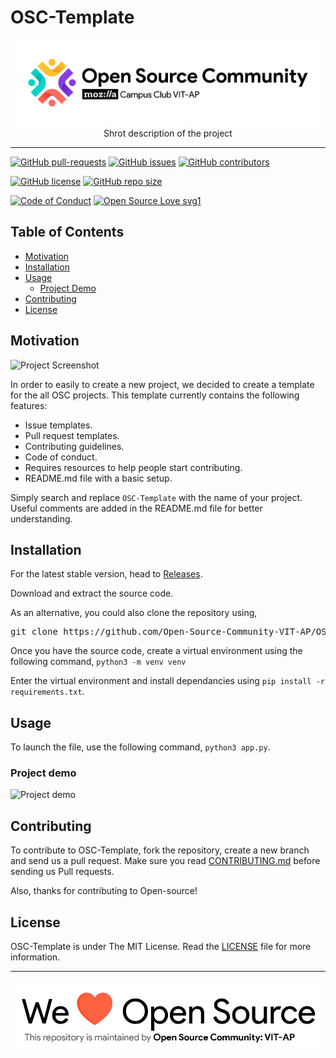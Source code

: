 # OSC-Template

<p align="center">
    <img src="assets/Logo.png" alt="Logo" border="0">
    <br>Shrot description of the project
</p>

---

[![GitHub pull-requests](https://img.shields.io/github/issues-pr/Open-Source-Community-VIT-AP/OSC-Template.svg)](https://github.com/Open-Source-Community-VIT-AP/OSC-Template/pulls)
[![GitHub issues](https://img.shields.io/github/issues/Open-Source-Community-VIT-AP/OSC-Template.svg)](https://github.com/Open-Source-Community-VIT-AP/OSC-Template/issues)
[![GitHub contributors](https://img.shields.io/github/contributors/Open-Source-Community-VIT-AP/OSC-Template.svg)](https://github.com/Open-Source-Community-VIT-AP/OSC-Template/graphs/contributors)

[![GitHub license](https://img.shields.io/github/license/Open-Source-Community-VIT-AP/OSC-Template)](https://github.com/Open-Source-Community-VIT-AP/OSC-Template/blob/master/LICENSE)
[![GitHub repo size](https://img.shields.io/github/repo-size/Open-Source-Community-VIT-AP/OSC-Template)](https://github.com/Open-Source-Community-VIT-AP/OSC-Template)

[![Code of Conduct](https://img.shields.io/badge/code%20of-conduct-ff69b4.svg?style=flat)](https://github.com/Open-Source-Community-VIT-AP/OSC-Template/blob/master/.github/CODE_OF_CONDUCT.md)
[![Open Source Love svg1](https://img.shields.io/static/v1?label=Open&message=Source%20%E2%9D%A4%EF%B8%8F&color=blueviolet)](https://github.com/Open-Source-Community-VIT-AP/OSC-Template/blob/master/.github/CONTRIBUTING.md)

## Table of Contents

-   [Motivation](#Motivation)
-   [Installation](#Installation)
-   [Usage](#Usage)
    -   [Project Demo](#Demo)
-   [Contributing](#Contributing)
-   [License](#License)

## Motivation

<!--- Insert product screenshot below --->

![Project Screenshot](https://shorturl.at/hBY08)

<!--- replace with motivation for your project --->

In order to easily to create a new project, we decided to create a template for the all OSC projects.
This template currently contains the following features:

-   Issue templates.
-   Pull request templates.
-   Contributing guidelines.
-   Code of conduct.
-   Requires resources to help people start contributing.
-   README.md file with a basic setup.

Simply search and replace `OSC-Template` with the name of your project.
Useful comments are added in the README.md file for better understanding.

## Installation

<!--- Provide instructions on installing the application --->

For the latest stable version, head to [Releases](https://github.com/Open-Source-Community-VIT-AP/OSC-Template/releases).

Download and extract the source code.

As an alternative, you could also clone the repository using,

<pre>
git clone https://github.com/Open-Source-Community-VIT-AP/OSC-Template
</pre>

Once you have the source code, create a virtual environment using the following command,
`python3 -m venv venv`

Enter the virtual environment and install dependancies using `pip install -r requirements.txt`.

## Usage

<!--- Provide instructions on how to use the application after installing it --->

To launch the file, use the following command, `python3 app.py`.

<!--- You can also add in screenshots, app demo (Gif format) or even provide link to other resources --->

### Project demo

![Project demo](https://media.giphy.com/media/10zxDv7Hv5RF9C/giphy.gif)

## Contributing

To contribute to OSC-Template, fork the repository, create a new branch and send us a pull request. Make sure you read [CONTRIBUTING.md](https://github.com/Open-Source-Community-VIT-AP/OSC-Template/blob/master/.github/CONTRIBUTING.md) before sending us Pull requests.

Also, thanks for contributing to Open-source!

## License

OSC-Template is under The MIT License. Read the [LICENSE](https://github.com/Open-Source-Community-VIT-AP/OSC-Template/blob/master/LICENSE) file for more information.

---

<img src="assets/footercredits.png" width = "600px">
